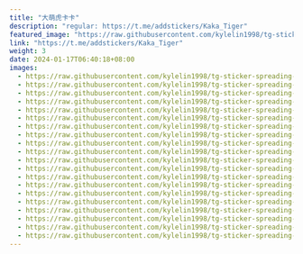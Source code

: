 ```yaml
---
title: "大萌虎卡卡"
description: "regular: https://t.me/addstickers/Kaka_Tiger"
featured_image: "https://raw.githubusercontent.com/kylelin1998/tg-sticker-spreading-worldwide-images/main/img/f93c4ccf-b3f9-496b-8d6e-99019c472097.jpg"
link: "https://t.me/addstickers/Kaka_Tiger"
weight: 3
date: 2024-01-17T06:40:18+08:00
images:
  - https://raw.githubusercontent.com/kylelin1998/tg-sticker-spreading-worldwide-images/main/img/f93c4ccf-b3f9-496b-8d6e-99019c472097.jpg
  - https://raw.githubusercontent.com/kylelin1998/tg-sticker-spreading-worldwide-images/main/img/f65d46ec-0e20-4dae-a9ee-9920c4def21e.jpg
  - https://raw.githubusercontent.com/kylelin1998/tg-sticker-spreading-worldwide-images/main/img/20721d17-168b-4fc3-b624-acf2ff5d170a.jpg
  - https://raw.githubusercontent.com/kylelin1998/tg-sticker-spreading-worldwide-images/main/img/f8b0100e-8175-49c5-9af2-bec49509a419.jpg
  - https://raw.githubusercontent.com/kylelin1998/tg-sticker-spreading-worldwide-images/main/img/64c069c5-802e-45f4-a6f6-999410da2ceb.jpg
  - https://raw.githubusercontent.com/kylelin1998/tg-sticker-spreading-worldwide-images/main/img/a7ceecad-5bac-4304-a45a-0dbfbe9b13ae.jpg
  - https://raw.githubusercontent.com/kylelin1998/tg-sticker-spreading-worldwide-images/main/img/0b86b5ee-e2f8-4ca8-875e-a7e917a99b4d.jpg
  - https://raw.githubusercontent.com/kylelin1998/tg-sticker-spreading-worldwide-images/main/img/af5fbc1e-58d1-4007-a40a-39f393866d0e.jpg
  - https://raw.githubusercontent.com/kylelin1998/tg-sticker-spreading-worldwide-images/main/img/45b36d49-fccb-415e-a6dc-919e9f8555b9.jpg
  - https://raw.githubusercontent.com/kylelin1998/tg-sticker-spreading-worldwide-images/main/img/d52f1c56-41e4-4389-91ee-cc3e42aaa0d1.jpg
  - https://raw.githubusercontent.com/kylelin1998/tg-sticker-spreading-worldwide-images/main/img/09051928-08f6-4929-aa0a-0905aea9aa90.jpg
  - https://raw.githubusercontent.com/kylelin1998/tg-sticker-spreading-worldwide-images/main/img/5c393983-4c10-49a9-97aa-53a7713b14ae.jpg
  - https://raw.githubusercontent.com/kylelin1998/tg-sticker-spreading-worldwide-images/main/img/5357c2c0-85da-4824-a9f7-6df1e3dc259a.jpg
  - https://raw.githubusercontent.com/kylelin1998/tg-sticker-spreading-worldwide-images/main/img/4378cd97-2ed6-420d-8685-cb918431969f.jpg
  - https://raw.githubusercontent.com/kylelin1998/tg-sticker-spreading-worldwide-images/main/img/3fd10880-eb21-4817-961b-01671b5ef676.jpg
  - https://raw.githubusercontent.com/kylelin1998/tg-sticker-spreading-worldwide-images/main/img/4fc112ca-3070-45c3-a425-6a131bb29247.jpg
  - https://raw.githubusercontent.com/kylelin1998/tg-sticker-spreading-worldwide-images/main/img/e8d8a28f-9418-4723-b8d4-d422e6db4e85.jpg
  - https://raw.githubusercontent.com/kylelin1998/tg-sticker-spreading-worldwide-images/main/img/fc5cdf1e-48f7-4c91-b2eb-3609bbe0eff0.jpg
  - https://raw.githubusercontent.com/kylelin1998/tg-sticker-spreading-worldwide-images/main/img/ec15e610-e20e-431c-8ccd-9be5b77746e8.jpg
  - https://raw.githubusercontent.com/kylelin1998/tg-sticker-spreading-worldwide-images/main/img/974bfb97-fa2f-4158-aaeb-b776d2e47c85.jpg
---
```

